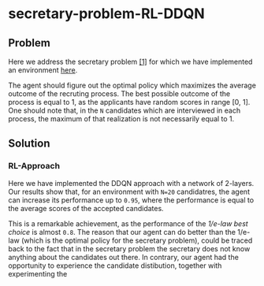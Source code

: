 # secretary-problem-RL-DDQN

## Problem

Here we address the secretary problem [[1]](https://en.wikipedia.org/wiki/Secretary_problem) for which we have implemented an environment [here](https://github.com/nima-siboni/secretary-problem-env/). 

The agent should figure out the optimal policy which maximizes the average outcome of the recruting process. The best possible outcome of the process is equal to 1, as the applicants have random scores in range [0, 1]. One should note that, in the ```N``` candidates which are interviewed in each process, the maximum of that realization is not necessarily equal to 1.


## Solution

### RL-Approach
Here we have implemented the DDQN approach with a network of 2-layers. Our results show that, for an environment with ```N=20``` candidatres, the agent can increase its performance up to ```0.95```, where the performance is equal to the average scores of the accepted candidates. 

This is a remarkable achievement, as the performance of the *1/e-law best choice* is almost ```0.8```. The reason that our agent can do better than the 1/e-law (which is the optimal policy for the secretary problem), could be traced back to the fact that in the secretary problem the secretary does not know anything about the candidates out there. In contrary, our agent had the opportunity to experience the candidate distibution, together with experimenting the 
